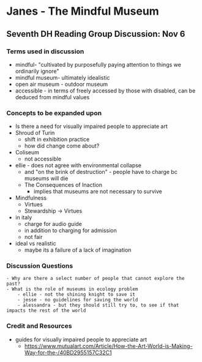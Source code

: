 # Janes - The Mindful Museum

## Seventh DH Reading Group Discussion: Nov 6

### Terms used in discussion

* mindful- "cultivated by purposefully paying attention to things we ordinarily ignore"
* mindful museum- ultimately idealistic 
* open air museum -  outdoor museum 
* accessible - in terms of freely accessed by those with disabled, can be deduced from mindful values

### Concepts to be expanded upon
- Is there a need for visually impaired people to appreciate art
- Shroud of Turin
	- shift in exhibition practice
	- how did change come about?
- Coliseum
	- not accessible
- ellie - does not agree with environmental collapse
	- and "on the brink of destruction" - people have to charge bc museums will die
	- The Consequences of Inaction
		- implies that museums are not necessary to survive
- Mindfulness
	- Virtues
	- Stewardship -> Virtues
- in italy
	- charge for audio guide 
	- in addition to charging for admission
	- not fair
- ideal vs realistic
	- maybe its a failure of a lack of imagination 

### Discussion Questions
	- Why are there a select number of people that cannot explore the past?
	- What is the role of museums in ecology problem
		- ellie - not the shining knight to save it
		- jesse - no guidelines for saving the world
		- alessandra - but they should still try to, to see if that impacts the rest of the world

### Credit and Resources

- guides for visually impaired people to appreciate art
	- https://www.mutualart.com/Article/How-the-Art-World-is-Making-Way-for-the-/40BD2955157C32C1